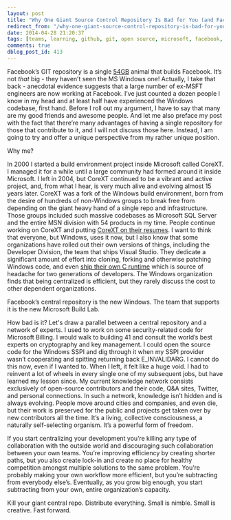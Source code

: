 ```yaml
---
layout: post
title: "Why One Giant Source Control Repository Is Bad for You (and Facebook)"
redirect_from: "/why-one-giant-source-control-repository-is-bad-for-you-and-facebook/"
date: 2014-04-28 21:20:37
tags: [teams, learning, github, git, open source, microsoft, facebook, organizations, msbuild, people, me me]
comments: true
dblog_post_id: 413
---
```

Facebook’s GIT repository is a single [54GB](https://news.ycombinator.com/item?id=7648237) animal that builds Facebook. It’s not _that_ big - they haven’t seen the MS Windows one! Actually, I take that back - anecdotal evidence suggests that a large number of ex-MSFT engineers are now working at Facebook. I’ve just counted a dozen people I know in my head and at least half have experienced the Windows codebase, first hand. Before I roll out my argument, I have to say that many are my good friends and awesome people. And let me also preface my post with the fact that there’re many advantages of having a single repository for those that contribute to it, and I will not discuss those here. Instead, I am going to try and offer a unique perspective from my rather unique position.

Why me?

In 2000 I started a build environment project inside Microsoft called CoreXT. I managed it for a while until a large community had formed around it inside Microsoft. I left in 2004, but CoreXT continued to be a vibrant and active project, and, from what I hear, is very much alive and evolving almost 15 years later. CoreXT was a fork of the Windows build environment, born from the desire of hundreds of non-Windows groups to break free from depending on the giant heavy hand of a single repo and infrastructure. Those groups included such massive codebases as Microsoft SQL Server and the entire MSN division with 54 products in my time. People continue working on CoreXT and putting [CoreXT on their resumes](https://www.linkedin.com/vsearch/f?type=all&keywords=corext&orig=GLHD&rsid=&pageKey=member-home&trkInfo=). I want to think that everyone, but Windows, uses it now, but I also know that some organizations have rolled out their own versions of things, including the Developer Division, the team that ships Visual Studio. They dedicate a significant amount of effort into cloning, forking and otherwise patching Windows code, and even [ship their own C runtime](https://web.archive.org/web/20150703002059/https://blogs.msdn.com/b/oldnewthing/archive/2014/04/11/10516280.aspx) which is source of headache for two generations of developers. The Windows organization finds that being centralized is efficient, but they rarely discuss the cost to other dependent organizations.

Facebook’s central repository is the new Windows. The team that supports it is the new Microsoft Build Lab.

How bad is it? Let's draw a parallel between a central repository and a network of experts. I used to work on some security-related code for Microsoft Billing. I would walk to building 41 and consult the world’s best experts on cryptography and key management. I could open the source code for the Windows SSPI and dig through it when my SSPI provider wasn’t cooperating and spitting returning back E_INVALIDARG. I cannot do this now, even if I wanted to. When I left, it felt like a huge void. I had to reinvent a lot of wheels in every single one of my subsequent jobs, but have learned my lesson since. My current knowledge network consists exclusively of open-source contributors and their code, Q&A sites, Twitter, and personal connections. In such a network, knowledge isn’t hidden and is always evolving. People move around cities and companies, and even die, but their work is preserved for the public and projects get taken over by new contributors all the time. It’s a living, collective consciousness, a naturally self-selecting organism. It’s a powerful form of freedom.

If you start centralizing your development you’re killing any type of collaboration with the outside world and discouraging such collaboration between your own teams. You’re improving efficiency by creating shorter paths, but you also create lock-in and create no place for healthy competition amongst multiple solutions to the same problem. You’re probably making your own workflow more efficient, but you’re subtracting from everybody else’s. Eventually, as you grow big enough, you start subtracting from your own, entire organization’s capacity.

Kill your giant central repo. Distribute everything. Small is nimble. Small is creative. Fast forward.
